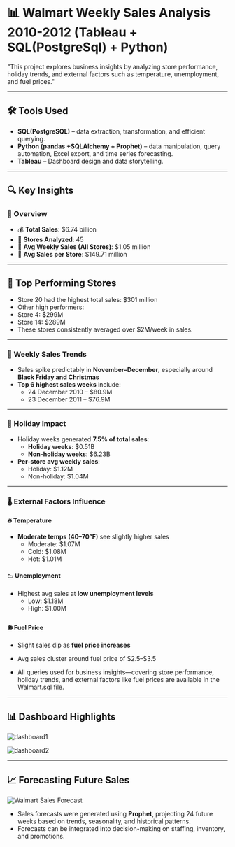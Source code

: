 # 📊 Walmart Weekly Sales Analysis 2010-2012 (Tableau + SQL(PostgreSql) + Python)

"This project explores business insights by analyzing store performance, holiday trends, and external factors such as temperature, unemployment, and fuel prices."

---
## 🛠 Tools Used
- **SQL(PostgreSQL)** – data extraction, transformation, and efficient querying.
- **Python (pandas +SQLAlchemy + Prophet)** – data manipulation, query automation, Excel export, and time series forecasting.
- **Tableau** – Dashboard design and data storytelling.


---
## 🔍 Key Insights

### 📌 Overview
- 💰 **Total Sales**: \$6.74 billion
- 🏬 **Stores Analyzed**: 45
- 📆 **Avg Weekly Sales (All Stores)**: \$1.05 million 
- 🏪 **Avg Sales per Store**: \$149.71 million

---
## 🏬 Top Performing Stores
- Store 20 had the highest total sales: $301 million
- Other high performers:
- Store 4: $299M
- Store 14: $289M
- These stores consistently averaged over $2M/week in sales.

---
### 📅 Weekly Sales Trends
- Sales spike predictably in **November–December**, especially around **Black Friday and Christmas**
- **Top 6 highest sales weeks** include:
  - 24 December 2010 – \$80.9M
  - 23 December 2011 – \$76.9M

---
### 🧨 Holiday Impact
- Holiday weeks generated **7.5% of total sales**:
  - **Holiday weeks**: \$0.51B
  - **Non-holiday weeks**: \$6.23B
- **Per-store avg weekly sales**:
  - Holiday: \$1.12M  
  - Non-holiday: \$1.04M

---
### 🌡️ External Factors Influence

#### 🔥 Temperature
- **Moderate temps (40–70°F)** see slightly higher sales  
  - Moderate: \$1.07M
  - Cold: \$1.08M  
  - Hot: \$1.01M  

#### 📉 Unemployment
- Highest avg sales at **low unemployment levels**  
  - Low: \$1.18M  
  - High: \$1.00M

#### ⛽ Fuel Price
- Slight sales dip as **fuel price increases**
- Avg sales cluster around fuel price of \$2.5–\$3.5

- All queries used for business insights—covering store performance, holiday trends, and external factors like fuel prices are available in the Walmart.sql file.

---
## 📊 Dashboard Highlights

![dashboard1](output/Charts1.jpg)

![dashboard2](output/Charts2.jpg)


---
## 📈 Forecasting Future Sales


![Walmart Sales Forecast](output/forecast.jpg)

- Sales forecasts were generated using **Prophet**, projecting 24 future weeks based on trends, seasonality, and historical patterns. 
- Forecasts can be integrated into decision-making on staffing, inventory, and promotions.
